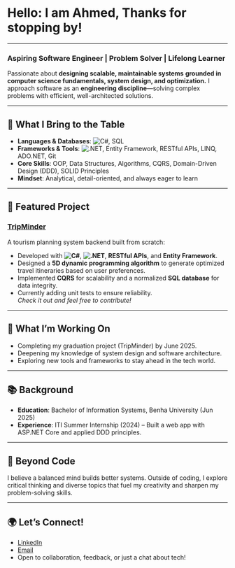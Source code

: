# Hello: I am Ahmed, Thanks for stopping by!
---
### Aspiring Software Engineer | Problem Solver | Lifelong Learner

Passionate about **designing scalable, maintainable systems** **grounded in computer science fundamentals, system design, and optimization.** I approach software as an **engineering discipline**—solving complex problems with efficient, well-architected solutions.

---

## 🔧 What I Bring to the Table

- **Languages & Databases**: ![C#](https://img.shields.io/badge/-C%23-239120?style=flat&logo=c-sharp&logoColor=white), SQL
- **Frameworks & Tools**: ![.NET](https://img.shields.io/badge/-.NET-512BD4?style=flat&logo=dotnet&logoColor=white), Entity Framework, RESTful APIs, LINQ, ADO.NET, Git
- **Core Skills**: OOP, Data Structures, Algorithms, CQRS, Domain-Driven Design (DDD), SOLID Principles
- **Mindset**: Analytical, detail-oriented, and always eager to learn

---

## 🌟 Featured Project

### [TripMinder](https://github.com/linguistc/TripMinder)

A tourism planning system backend built from scratch:

- Developed with **![C#](https://img.shields.io/badge/-C%23-239120?style=flat&logo=c-sharp&logoColor=white)**, **![.NET](https://img.shields.io/badge/-.NET-512BD4?style=flat&logo=dotnet&logoColor=white)**, **RESTful APIs**, and **Entity Framework**.
- Designed a **5D dynamic programming algorithm** to generate optimized travel itineraries based on user preferences.
- Implemented **CQRS** for scalability and a normalized **SQL database** for data integrity.
- Currently adding unit tests to ensure reliability.  
    _Check it out and feel free to contribute!_

---

## 🚀 What I’m Working On

- Completing my graduation project (TripMinder) by June 2025.
- Deepening my knowledge of system design and software architecture.
- Exploring new tools and frameworks to stay ahead in the tech world.

---

## 📚 Background

- **Education**: Bachelor of Information Systems, Benha University (Jun 2025)
- **Experience**: ITI Summer Internship (2024) – Built a web app with ASP.NET Core and applied DDD principles.

---
## 🌱 Beyond Code  
I believe a balanced mind builds better systems. Outside of coding, I explore critical thinking and diverse topics that fuel my creativity and sharpen my problem-solving skills.

---
## 🌍 Let’s Connect!

- [LinkedIn](https://linkedin.com/in/ahmadsameh)
- [Email](mailto:ahmedsamehx@proton.me)
- Open to collaboration, feedback, or just a chat about tech!

